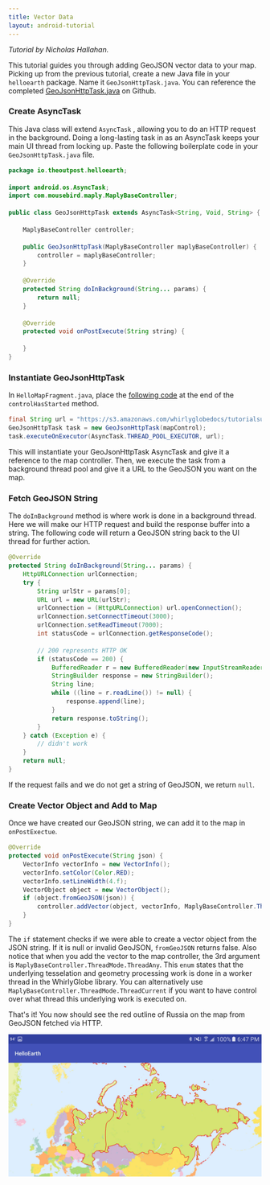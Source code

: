 ```yaml
---
title: Vector Data
layout: android-tutorial
---
```


*Tutorial by Nicholas Hallahan.*

This tutorial guides you through adding GeoJSON vector data to your map. Picking up from the previous tutorial, create a new Java file in your `helloearth` package. Name it `GeoJsonHttpTask.java`. You can reference the completed [GeoJsonHttpTask.java](https://github.com/mousebird/AndroidTutorialProject/blob/master/app/src/main/java/io/theoutpost/helloearth/GeoJsonHttpTask.java) on Github.

### Create AsyncTask

This Java class will extend `AsyncTask` , allowing you to do an HTTP request in the background. Doing a long-lasting task in as an AsyncTask keeps your main UI thread from locking up. Paste the following boilerplate code in your `GeoJsonHttpTask.java` file.

```java
package io.theoutpost.helloearth;

import android.os.AsyncTask;
import com.mousebird.maply.MaplyBaseController;

public class GeoJsonHttpTask extends AsyncTask<String, Void, String> {

    MaplyBaseController controller;

    public GeoJsonHttpTask(MaplyBaseController maplyBaseController) {
        controller = maplyBaseController;
    }

    @Override
    protected String doInBackground(String... params) {
        return null;
    }

    @Override
    protected void onPostExecute(String string) {

    }
}
```

### Instantiate GeoJsonHttpTask

In `HelloMapFragment.java`, place the [following code](https://github.com/mousebird/AndroidTutorialProject/blob/edf4f6f3414c79f5c4e43a3f0c79e0d64c41a866/app/src/main/java/io/theoutpost/helloearth/HelloMapFragment.java#L102-L104) at the end of the `controlHasStarted` method. 

```java
final String url = "https://s3.amazonaws.com/whirlyglobedocs/tutorialsupport/RUS.geojson";
GeoJsonHttpTask task = new GeoJsonHttpTask(mapControl);
task.executeOnExecutor(AsyncTask.THREAD_POOL_EXECUTOR, url);
```

This will instantiate your GeoJsonHttpTask AsyncTask and give it a reference to the map controller. Then, we execute the task from a background thread pool and give it a URL to the GeoJSON you want on the map.

### Fetch GeoJSON String

The `doInBackground` method is where work is done in a background thread. Here we will make our HTTP request and build the response buffer into a string. The following code will return a GeoJSON string back to the UI thread for further action.

```java
@Override
protected String doInBackground(String... params) {
    HttpURLConnection urlConnection;
    try {
        String urlStr = params[0];
        URL url = new URL(urlStr);
        urlConnection = (HttpURLConnection) url.openConnection();
        urlConnection.setConnectTimeout(3000);
        urlConnection.setReadTimeout(7000);
        int statusCode = urlConnection.getResponseCode();

        // 200 represents HTTP OK
        if (statusCode == 200) {
            BufferedReader r = new BufferedReader(new InputStreamReader(urlConnection.getInputStream()));
            StringBuilder response = new StringBuilder();
            String line;
            while ((line = r.readLine()) != null) {
                response.append(line);
            }
            return response.toString();
        }
    } catch (Exception e) {
        // didn't work
    }
    return null;
}
```

If the request fails and we do not get a string of GeoJSON, we return `null`. 

### Create Vector Object and Add to Map

Once we have created our GeoJSON string, we can add it to the map in `onPostExectue`.

```java
@Override
protected void onPostExecute(String json) {
    VectorInfo vectorInfo = new VectorInfo();
    vectorInfo.setColor(Color.RED);
    vectorInfo.setLineWidth(4.f);
    VectorObject object = new VectorObject();
    if (object.fromGeoJSON(json)) {
        controller.addVector(object, vectorInfo, MaplyBaseController.ThreadMode.ThreadAny);
    }
}
```

The `if` statement checks if we were able to create a vector object from the JSON string. If it is null or invalid GeoJSON, `fromGeoJSON` returns false. Also notice that when you add the vector to the map controller, the 3rd argument is `MaplyBaseController.ThreadMode.ThreadAny`. This `enum` states that the underlying tesselation and geometry processing work is done in a worker thread in the WhirlyGlobe library. You can alternatively use `MaplyBaseController.ThreadMode.ThreadCurrent` if you want to have control over what thread this underlying work is executed on.

That's it! You now should see the red outline of Russia on the map from GeoJSON fetched via HTTP.

![Russia GeoJSON](resources/russia-geojson.jpg)

